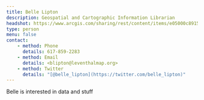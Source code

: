 ```yaml
---
title: Belle Lipton
description: Geospatial and Cartographic Information Librarian
headshot: https://www.arcgis.com/sharing/rest/content/items/e05000c891504df39e1238288d53f722/resources/me__1525711532853__w591.png
type: person
menu: false
contact:
    - method: Phone
      details: 617-859-2283
    - method: Email
      details: <blipton@leventhalmap.org>
    - method: Twitter
      details: "[@belle_lipton](https://twitter.com/belle_lipton)"
---
```

Belle is interested in data and stuff